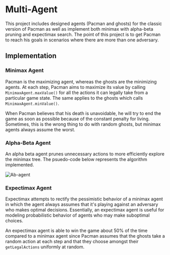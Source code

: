 # Multi-Agent

This project includes designed agents (Pacman and ghosts) for the classic version of Pacman as well as implement both minimax with alpha-beta pruning and expectimax search. The point of this project is to get Pacman to reach his goals in scenarios where there are more than one adversary.

## Implementation

### Minimax Agent

Pacman is the maximizing agent, whereas the ghosts are the minimizing agents. At each step, Pacman aims to maximize its value by calling `MinimaxAgent.maxValue()` for all the actions it can legally take from a particular game state. The same applies to the ghosts which calls `MinimaxAgent.minValue()`. 

When Pacman believes that his death is unavoidable, he will try to end the game as soon as possible because of the constant penalty for living. Sometimes, this is the wrong thing to do with random ghosts, but minimax agents always assume the worst. 

### Alpha-Beta Agent

An alpha beta agent prunes unnecessary actions to more efficiently explore the minimax tree. The psuedo-code below represents the algorithm implemented.

![Ab-agent](images/ab_agent.png)

### Expectimax Agent

Expectimax attempts to rectify the pessimistic behavior of a minimax agent in which the agent always assumes that it's playing against an adversary who makes optimal decisions. Essentially, an expectimax agent is useful for modeling probabilistic behavior of agents who may make suboptimal choices.

An expectimax agent is able to win the game about 50% of the time compared to a minimax agent since Pacman assumes that the ghosts take a random action at each step and that they choose amongst their `getLegalActions` uniformly at random.

